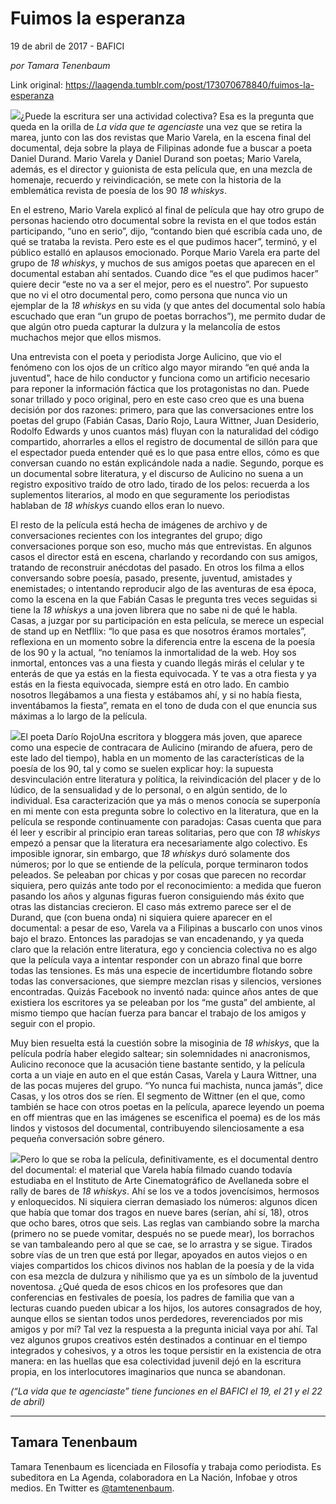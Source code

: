 # Fuimos la esperanza



19 de abril de 2017 - BAFICI

_por Tamara Tenenbaum_

Link original: https://laagenda.tumblr.com/post/173070678840/fuimos-la-esperanza

![](https://64.media.tumblr.com/b6279d15e15493705603eabac9dc4c83/tumblr_inline_p7g9j5mOjA1t6q87u_500.jpg)¿Puede la escritura ser una actividad colectiva? Esa es la pregunta que queda en la orilla de *La vida que te agenciaste* una vez que se retira la marea, junto con las dos revistas que Mario Varela, en la escena final del documental, deja sobre la playa de Filipinas adonde fue a buscar a poeta Daniel Durand. Mario Varela y Daniel Durand son poetas; Mario Varela, además, es el director y guionista de esta película que, en una mezcla de homenaje, recuerdo y reivindicación, se mete con la historia de la emblemática revista de poesía de los 90 *18 whiskys*.


En el estreno, Mario Varela explicó al final de película que hay otro grupo de personas haciendo otro documental sobre la revista en el que todos están participando, “uno en serio”, dijo, “contando bien qué escribía cada uno, de qué se trataba la revista. Pero este es el que pudimos hacer”, terminó, y el público estalló en aplausos emocionado. Porque Mario Varela era parte del grupo de *18 whiskys*, y muchos de sus amigos poetas que aparecen en el documental estaban ahí sentados. Cuando dice “es el que pudimos hacer” quiere decir “este no va a ser el mejor, pero es el nuestro”. Por supuesto que no vi el otro documental pero, como persona que nunca vio un ejemplar de la *18 whiskys* en su vida (y que antes del documental solo había escuchado que eran “un grupo de poetas borrachos”), me permito dudar de que algún otro pueda capturar la dulzura y la melancolía de estos muchachos mejor que ellos mismos. 


Una entrevista con el poeta y periodista Jorge Aulicino, que vio el fenómeno con los ojos de un crítico algo mayor mirando “en qué anda la juventud”, hace de hilo conductor y funciona como un artificio necesario para reponer la información fáctica que los protagonistas no dan. Puede sonar trillado y poco original, pero en este caso creo que es una buena decisión por dos razones: primero, para que las conversaciones entre los poetas del grupo (Fabián Casas, Darío Rojo, Laura Wittner, Juan Desiderio, Rodolfo Edwards y unos cuantos más) fluyan con la naturalidad del código compartido, ahorrarles a ellos el registro de documental de sillón para que el espectador pueda entender qué es lo que pasa entre ellos, cómo es que conversan cuando no están explicándole nada a nadie. Segundo, porque es un documental sobre literatura, y el discurso de Aulicino no suena a un registro expositivo traído de otro lado, tirado de los pelos: recuerda a los suplementos literarios, al modo en que seguramente los periodistas hablaban de *18 whiskys* cuando ellos eran lo nuevo.


El resto de la película está hecha de imágenes de archivo y de conversaciones recientes con los integrantes del grupo; digo conversaciones porque son eso, mucho más que entrevistas. En algunos casos el director está en escena, charlando y recordando con sus amigos, tratando de reconstruir anécdotas del pasado. En otros los filma a ellos conversando sobre poesía, pasado, presente, juventud, amistades y enemistades; o intentando reproducir algo de las aventuras de esa época, como la escena en la que Fabián Casas le pregunta tres veces seguidas si tiene la *18 whiskys* a una joven librera que no sabe ni de qué le habla. Casas, a juzgar por su participación en esta película, se merece un especial de stand up en Netfllix: “lo que pasa es que nosotros éramos mortales”, reflexiona en un momento sobre la diferencia entre la escena de la poesía de los 90 y la actual, “no teníamos la inmortalidad de la web. Hoy sos inmortal, entonces vas a una fiesta y cuando llegás mirás el celular y te enterás de que ya estás en la fiesta equivocada. Y te vas a otra fiesta y ya estás en la fiesta equivocada, siempre está en otro lado. En cambio nosotros llegábamos a una fiesta y estábamos ahí, y si no había fiesta, inventábamos la fiesta”, remata en el tono de duda con el que enuncia sus máximas a lo largo de la película.


![](https://64.media.tumblr.com/b6279d15e15493705603eabac9dc4c83/tumblr_inline_p7g9j5mOjA1t6q87u_500.jpg)El poeta Darío RojoUna escritora y bloggera más joven, que aparece como una especie de contracara de Aulicino (mirando de afuera, pero de este lado del tiempo), habla en un momento de las características de la poesía de los 90, tal y como se suelen explicar hoy: la supuesta desvinculación entre literatura y política, la reivindicación del placer y de lo lúdico, de la sensualidad y de lo personal, o en algún sentido, de lo individual. Esa caracterización que ya más o menos conocía se superponía en mi mente con esta pregunta sobre lo colectivo en la literatura, que en la película se responde continuamente con paradojas: Casas cuenta que para él leer y escribir al principio eran tareas solitarias, pero que con *18 whiskys* empezó a pensar que la literatura era necesariamente algo colectivo. Es imposible ignorar, sin embargo, que *18 whiskys* duró solamente dos números; por lo que se entiende de la película, porque terminaron todos peleados. Se peleaban por chicas y por cosas que parecen no recordar siquiera, pero quizás ante todo por el reconocimiento: a medida que fueron pasando los años y algunas figuras fueron consiguiendo más éxito que otras las distancias crecieron. El caso más extremo parece ser el de Durand, que (con buena onda) ni siquiera quiere aparecer en el documental: a pesar de eso, Varela va a Filipinas a buscarlo con unos vinos bajo el brazo. Entonces las paradojas se van encadenando, y ya queda claro que la relación entre literatura, ego y conciencia colectiva no es algo que la película vaya a intentar responder con un abrazo final que borre todas las tensiones. Es más una especie de incertidumbre flotando sobre todas las conversaciones, que siempre mezclan risas y silencios, versiones encontradas. Quizás Facebook no inventó nada: quince años antes de que existiera los escritores ya se peleaban por los “me gusta” del ambiente, al mismo tiempo que hacían fuerza para bancar el trabajo de los amigos y seguir con el propio.


Muy bien resuelta está la cuestión sobre la misoginia de *18 whiskys*, que la película podría haber elegido saltear; sin solemnidades ni anacronismos, Aulicino reconoce que la acusación tiene bastante sentido, y la película corta a un viaje en auto en el que están Casas, Varela y Laura Wittner, una de las pocas mujeres del grupo. “Yo nunca fui machista, nunca jamás”, dice Casas, y los otros dos se ríen. El segmento de Wittner (en el que, como también se hace con otros poetas en la película, aparece leyendo un poema en off mientras que en las imágenes se escenifica el poema) es de los más lindos y vistosos del documental, contribuyendo silenciosamente a esa pequeña conversación sobre género.


![](https://64.media.tumblr.com/ddb58311883a0ea18c21de0d14585564/tumblr_inline_p7g9j5EGrr1t6q87u_250.jpg)Pero lo que se roba la película, definitivamente, es el documental dentro del documental: el material que Varela había filmado cuando todavía estudiaba en el Instituto de Arte Cinematográfico de Avellaneda sobre el rally de bares de *18 whiskys*. Ahí se los ve a todos jovencísimos, hermosos y enloquecidos. Ni siquiera cierran demasiado los números: algunos dicen que había que tomar dos tragos en nueve bares (serían, ahí sí, 18), otros que ocho bares, otros que seis. Las reglas van cambiando sobre la marcha (primero no se puede vomitar, después no se puede mear), los borrachos se van tambaleando pero al que se cae, se lo arrastra y se sigue. Tirados sobre vías de un tren que está por llegar, apoyados en autos viejos o en viajes compartidos los chicos divinos nos hablan de la poesía y de la vida con esa mezcla de dulzura y nihilismo que ya es un símbolo de la juventud noventosa. ¿Qué queda de esos chicos en los profesores que dan conferencias en festivales de poesía, los padres de familia que van a lecturas cuando pueden ubicar a los hijos, los autores consagrados de hoy, aunque ellos se sientan todos unos perdedores, reverenciados por mis amigos y por mí? Tal vez la respuesta a la pregunta inicial vaya por ahí. Tal vez algunos grupos creativos estén destinados a continuar en el tiempo integrados y cohesivos, y a otros les toque persistir en la existencia de otra manera: en las huellas que esa colectividad juvenil dejó en la escritura propia, en los interlocutores imaginarios que nunca se abandonan.


  
  
*(“La vida que te agenciaste” tiene funciones en el BAFICI el 19, el 21 y el 22 de abril)*



---

 Tamara Tenenbaum
-----------------

 Tamara Tenenbaum es licenciada en Filosofía y trabaja como periodista. Es subeditora en La Agenda, colaboradora en La Nación, Infobae y otros medios. En Twitter es [@tamtenenbaum](https://twitter.com/tamtenenbaum). 

